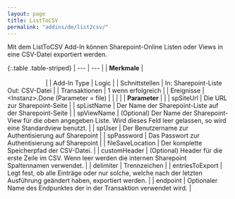 ```yaml
---
layout: page
title: ListToCSV
permalink: "addins/de/list2csv/"
---
```


Mit dem ListToCSV Add-In können Sharepoint-Online Listen oder Views in eine CSV-Datei exportiert werden. 

{:.table .table-striped}
| --- | --- |
| __Merkmale__ | &nbsp;&nbsp;&nbsp;&nbsp;&nbsp;&nbsp;&nbsp;&nbsp;&nbsp;&nbsp;&nbsp;&nbsp;&nbsp;&nbsp;&nbsp;&nbsp;&nbsp;&nbsp;&nbsp;&nbsp;&nbsp;&nbsp;&nbsp;&nbsp;&nbsp;&nbsp;&nbsp;&nbsp;&nbsp;&nbsp;&nbsp;&nbsp;&nbsp;&nbsp;&nbsp;&nbsp;&nbsp;&nbsp;&nbsp;&nbsp;&nbsp;&nbsp;&nbsp;&nbsp;&nbsp;&nbsp;&nbsp;&nbsp;&nbsp;&nbsp;&nbsp;&nbsp;&nbsp;&nbsp;&nbsp;&nbsp;&nbsp;&nbsp;&nbsp;&nbsp;&nbsp;&nbsp;&nbsp;&nbsp;&nbsp;&nbsp;&nbsp;&nbsp;&nbsp;&nbsp;&nbsp;&nbsp;&nbsp;&nbsp;&nbsp;&nbsp;&nbsp;&nbsp;&nbsp;&nbsp;&nbsp;&nbsp;&nbsp;&nbsp;&nbsp;&nbsp;&nbsp;&nbsp;&nbsp;&nbsp;&nbsp;&nbsp;&nbsp;&nbsp;&nbsp;&nbsp;&nbsp;&nbsp;&nbsp;&nbsp;&nbsp;&nbsp;&nbsp;&nbsp;&nbsp;&nbsp;&nbsp;&nbsp;&nbsp;&nbsp;&nbsp;&nbsp;&nbsp;&nbsp;&nbsp;&nbsp;&nbsp;&nbsp;&nbsp;&nbsp;&nbsp;&nbsp;&nbsp;&nbsp;&nbsp;&nbsp;&nbsp;&nbsp;&nbsp;&nbsp;&nbsp;&nbsp;&nbsp;&nbsp;&nbsp;&nbsp;&nbsp;&nbsp;&nbsp;&nbsp;&nbsp;&nbsp;&nbsp;&nbsp;&nbsp;&nbsp;&nbsp;&nbsp;&nbsp; |
| Add-In Type | Logic |
| Schnittstellen | In: Sharepoint-Liste <br /> Out: CSV-Datei |
| Transaktionen | 1 wenn erfolgreich |
| Ereignisse | &lt;Instanz&gt;.Done (Parameter = file) |
| | |
| __Parameter__ | |
| spSiteUrl | Die URL zur Sharepoint-Seite |
| spListName | Der Name der Sharepoint-Liste auf der Sharepoint-Seite |
| spViewName | (Optional) Der Name der Sharepoint-View für die oben angegeben Liste. Wird dieses Feld leer gelassen, so wird eine Standardview benutzt. |
| spUser | Der Benutzername zur Authentisierung auf Sharepoint |
| spPassword |  Das Passwort zur Authentisierung auf Sharepoint |
| fileSaveLocation | Der komplette Speicherpfad der CSV-Datei. |
| customHeader | (Optional) Header für die erste Zeile im CSV. Wenn leer werden die internen Sharepoint Spaltennamen verwendet. |
| delimiter | Trennzeichen |
| entriesToExport | Legt fest, ob alle Einträge oder nur solche, welche nach der letzten Ausführung geändert haben, exportiert werden. |
| endpoint | Optionaler Name des Endpunktes der in der Transaktion verwendet wird. |
